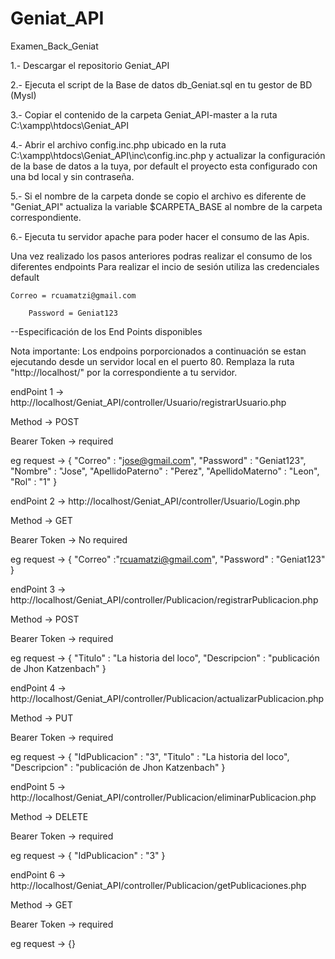 # Geniat_API
 Examen_Back_Geniat

1.- Descargar el repositorio Geniat_API

2.- Ejecuta el script de la Base de datos db_Geniat.sql en tu gestor de BD (Mysl)

3.- Copiar el contenido de la carpeta Geniat_API-master a la ruta C:\xampp\htdocs\Geniat_API

4.- Abrir el archivo config.inc.php ubicado en la ruta C:\xampp\htdocs\Geniat_API\inc\config.inc.php y 
	actualizar la configuración de la base de datos a la tuya, 
	por default el proyecto esta configurado con una bd local y sin contraseña.

5.- Si el nombre de la carpeta donde se copio el archivo es diferente de "Geniat_API" 
	actualiza la variable $CARPETA_BASE al nombre de la carpeta correspondiente. 

6.- Ejecuta tu servidor apache para poder hacer el consumo de las Apis.


Una vez realizado los pasos anteriores podras realizar el consumo de los diferentes endpoints
Para realizar el incio de sesión utiliza las credenciales default

	Correo = rcuamatzi@gmail.com

     	Password = Geniat123

--Especificación de los End Points disponibles

Nota importante: Los endpoins porporcionados a continuación se estan ejecutando desde un servidor local en el puerto 80. 
	         Remplaza la ruta "http://localhost/" por la correspondiente a tu servidor.

endPoint 1 -> http://localhost/Geniat_API/controller/Usuario/registrarUsuario.php

Method -> POST

Bearer Token -> required

eg request ->
{
    "Correo" : "jose@gmail.com",
    "Password" : "Geniat123",
    "Nombre" : "Jose",
    "ApellidoPaterno" : "Perez",
    "ApellidoMaterno" : "Leon",
    "Rol" : "1"
}


endPoint 2 -> http://localhost/Geniat_API/controller/Usuario/Login.php

Method -> GET

Bearer Token -> No required

eg request ->
{
    "Correo" :"rcuamatzi@gmail.com",
    "Password" : "Geniat123"
}


endPoint 3 -> http://localhost/Geniat_API/controller/Publicacion/registrarPublicacion.php

Method -> POST

Bearer Token -> required

eg request ->
{
    "Titulo" : "La historia del loco",
    "Descripcion" : "publicación de Jhon Katzenbach"
}


endPoint 4 -> http://localhost/Geniat_API/controller/Publicacion/actualizarPublicacion.php

Method -> PUT

Bearer Token -> required

eg request ->
{
    "IdPublicacion" : "3",
    "Titulo" : "La historia del loco",
    "Descripcion" : "publicación de Jhon Katzenbach"
}


endPoint 5 -> http://localhost/Geniat_API/controller/Publicacion/eliminarPublicacion.php

Method -> DELETE

Bearer Token -> required

eg request ->
{
    "IdPublicacion" : "3"
}


endPoint 6 -> http://localhost/Geniat_API/controller/Publicacion/getPublicaciones.php

Method -> GET

Bearer Token -> required

eg request -> {}


